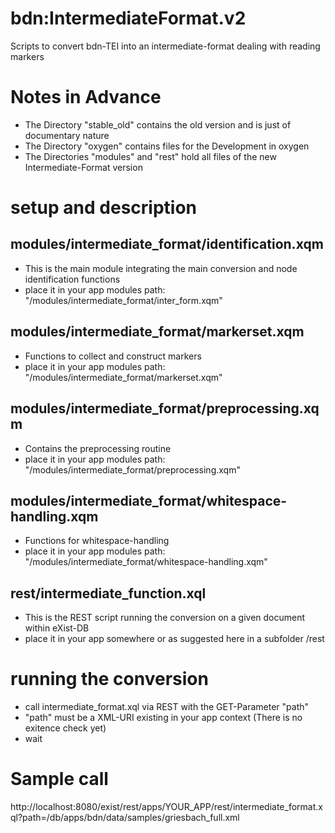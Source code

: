 # bdn:IntermediateFormat.v2
Scripts to convert bdn-TEI into an intermediate-format dealing with reading markers

# Notes in Advance
  - The Directory "stable_old" contains the old version and is just of documentary nature
  - The Directory "oxygen" contains files for the Development in oxygen
  - The Directories "modules" and "rest" hold all files of the new Intermediate-Format version

# setup and description
## modules/intermediate_format/identification.xqm
  - This is the main module integrating the main conversion and node identification functions
  - place it in your app modules path: "/modules/intermediate_format/inter_form.xqm" 

## modules/intermediate_format/markerset.xqm
  - Functions to collect and construct markers 
  - place it in your app modules path: "/modules/intermediate_format/markerset.xqm"

## modules/intermediate_format/preprocessing.xqm
  - Contains the preprocessing routine 
  - place it in your app modules path: "/modules/intermediate_format/preprocessing.xqm" 

## modules/intermediate_format/whitespace-handling.xqm
  - Functions for whitespace-handling
  - place it in your app modules path: "/modules/intermediate_format/whitespace-handling.xqm"

## rest/intermediate_function.xql
  - This is the REST script running the conversion on a given document within eXist-DB
  - place it in your app somewhere or as suggested here in a subfolder /rest  

# running the conversion
  - call intermediate_format.xql via REST with the GET-Parameter "path"
  - "path" must be a XML-URI existing in your app context (There is no exitence check yet)
  - wait

# Sample call
http://localhost:8080/exist/rest/apps/YOUR_APP/rest/intermediate_format.xql?path=/db/apps/bdn/data/samples/griesbach_full.xml
